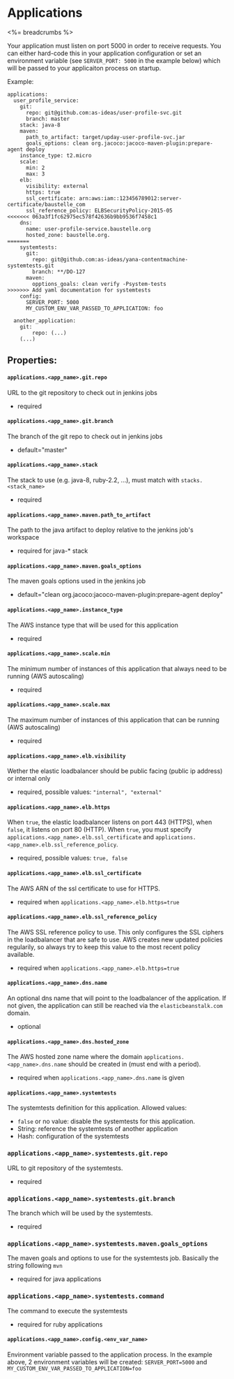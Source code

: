 # Applications

<%= breadcrumbs %>

Your application must listen on port 5000 in order to receive requests. You can either
hard-code this in your application configuration or set an environment variable
(see `SERVER_PORT: 5000` in the example below) which will be passed to your applicaiton
process on startup.

Example:
```
applications:
  user_profile_service:
    git:
      repo: git@github.com:as-ideas/user-profile-svc.git
      branch: master
    stack: java-8
    maven:
      path_to_artifact: target/upday-user-profile-svc.jar
      goals_options: clean org.jacoco:jacoco-maven-plugin:prepare-agent deploy
    instance_type: t2.micro
    scale:
      min: 2
      max: 3
    elb:
      visibility: external
      https: true
      ssl_certificate: arn:aws:iam::123456789012:server-certificate/baustelle_com
      ssl_reference_policy: ELBSecurityPolicy-2015-05
<<<<<<< 063a3f1fc62975ec578f42636b9bb9536f7458c1
    dns:
      name: user-profile-service.baustelle.org
      hosted_zone: baustelle.org.
=======
    systemtests:
      git:
        repo: git@github.com:as-ideas/yana-contentmachine-systemtests.git
        branch: **/DO-127
      maven:
        opptions_goals: clean verify -Psystem-tests
>>>>>>> Add yaml documentation for systemtests
    config:
      SERVER_PORT: 5000
      MY_CUSTOM_ENV_VAR_PASSED_TO_APPLICATION: foo

  another_application:
    git:
        repo: (...)
    (...)
```


## Properties:

#### `applications.<app_name>.git.repo`
URL to the git repository to check out in jenkins jobs
* required

#### `applications.<app_name>.git.branch`
The branch of the git repo to check out in jenkins jobs
* default="master"

#### `applications.<app_name>.stack`
The stack to use (e.g. java-8, ruby-2.2, ...), must match with `stacks.<stack_name>`
* required

#### `applications.<app_name>.maven.path_to_artifact`
The path to the java artifact to deploy relative to the jenkins job's workspace
* required for java-\* stack

#### `applications.<app_name>.maven.goals_options`
The maven goals options used in the jenkins job
* default="clean org.jacoco:jacoco-maven-plugin:prepare-agent deploy"

#### `applications.<app_name>.instance_type`
The AWS instance type that will be used for this application
* required

#### `applications.<app_name>.scale.min`
The minimum number of instances of this application that always need to be running (AWS autoscaling)
* required

#### `applications.<app_name>.scale.max`
The maximum number of instances of this application that can be running (AWS autoscaling)
* required

#### `applications.<app_name>.elb.visibility`
Wether the elastic loadbalancer should be public facing (public ip address) or internal only
* required, possible values: `"internal", "external"`

#### `applications.<app_name>.elb.https`
When `true`, the elastic loadbalancer listens on port 443 (HTTPS), when `false`, it listens on port 80 (HTTP).
When `true`, you must specify `applications.<app_name>.elb.ssl_certificate` and `applications.<app_name>.elb.ssl_reference_policy`.
* required, possible values: `true, false`

#### `applications.<app_name>.elb.ssl_certificate`
The AWS ARN of the ssl certificate to use for HTTPS.
* required when `applications.<app_name>.elb.https=true`

#### `applications.<app_name>.elb.ssl_reference_policy`
The AWS SSL reference policy to use. This only configures the SSL ciphers in the loadbalancer that are safe to use.
AWS creates new updated policies regularily, so always try to keep this value to the most recent policy available.
* required when `applications.<app_name>.elb.https=true`

#### `applications.<app_name>.dns.name`
An optional dns name that will point to the loadbalancer of the application. If not given, the application can still be reached
via the `elasticbeanstalk.com` domain.
* optional

#### `applications.<app_name>.dns.hosted_zone`
The AWS hosted zone name where the domain `applications.<app_name>.dns.name` should be created in (must end with a period).
* required when `applications.<app_name>.dns.name` is given

#### `applications.<app_name>.systemtests`
The systemtests definition for this application.
Allowed values:
- `false` or no value: disable the systemtests for this application.
- String: reference the systemtests of another application
- Hash: configuration of the systemtests

### `applications.<app_name>.systemtests.git.repo`
URL to git repository of the systemtests.
* required

### `applications.<app_name>.systemtests.git.branch`
The branch which will be used by the systemtests.
* required

### `applications.<app_name>.systemtests.maven.goals_options`
The maven goals and options to use for the systemtests job. Basically the string following `mvn`
* required for java applications

### `applications.<app_name>.systemtests.command`
The command to execute the systemtests
* required for ruby applications

#### `applications.<app_name>.config.<env_var_name>`
Environment variable passed to the application process. In the example above, 2 environment variables will be created:
`SERVER_PORT=5000` and `MY_CUSTOM_ENV_VAR_PASSED_TO_APPLICATION=foo`
